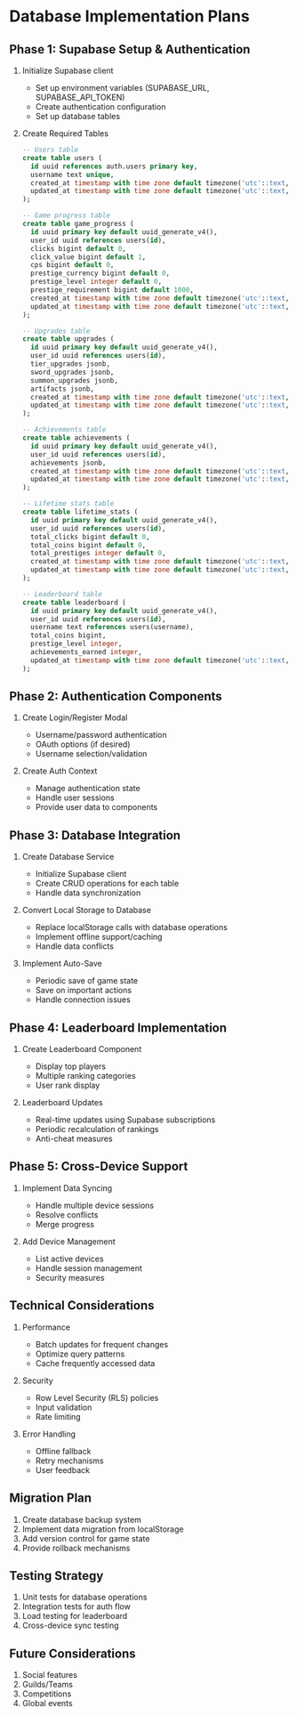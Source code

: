 # Database Implementation Plans

## Phase 1: Supabase Setup & Authentication
1. Initialize Supabase client
   - Set up environment variables (SUPABASE_URL, SUPABASE_API_TOKEN)
   - Create authentication configuration
   - Set up database tables

2. Create Required Tables
   ```sql
   -- Users table
   create table users (
     id uuid references auth.users primary key,
     username text unique,
     created_at timestamp with time zone default timezone('utc'::text, now()) not null,
     updated_at timestamp with time zone default timezone('utc'::text, now()) not null
   );

   -- Game progress table
   create table game_progress (
     id uuid primary key default uuid_generate_v4(),
     user_id uuid references users(id),
     clicks bigint default 0,
     click_value bigint default 1,
     cps bigint default 0,
     prestige_currency bigint default 0,
     prestige_level integer default 0,
     prestige_requirement bigint default 1000,
     created_at timestamp with time zone default timezone('utc'::text, now()) not null,
     updated_at timestamp with time zone default timezone('utc'::text, now()) not null
   );

   -- Upgrades table
   create table upgrades (
     id uuid primary key default uuid_generate_v4(),
     user_id uuid references users(id),
     tier_upgrades jsonb,
     sword_upgrades jsonb,
     summon_upgrades jsonb,
     artifacts jsonb,
     created_at timestamp with time zone default timezone('utc'::text, now()) not null,
     updated_at timestamp with time zone default timezone('utc'::text, now()) not null
   );

   -- Achievements table
   create table achievements (
     id uuid primary key default uuid_generate_v4(),
     user_id uuid references users(id),
     achievements jsonb,
     created_at timestamp with time zone default timezone('utc'::text, now()) not null,
     updated_at timestamp with time zone default timezone('utc'::text, now()) not null
   );

   -- Lifetime stats table
   create table lifetime_stats (
     id uuid primary key default uuid_generate_v4(),
     user_id uuid references users(id),
     total_clicks bigint default 0,
     total_coins bigint default 0,
     total_prestiges integer default 0,
     created_at timestamp with time zone default timezone('utc'::text, now()) not null,
     updated_at timestamp with time zone default timezone('utc'::text, now()) not null
   );

   -- Leaderboard table
   create table leaderboard (
     id uuid primary key default uuid_generate_v4(),
     user_id uuid references users(id),
     username text references users(username),
     total_coins bigint,
     prestige_level integer,
     achievements_earned integer,
     updated_at timestamp with time zone default timezone('utc'::text, now()) not null
   );
   ```

## Phase 2: Authentication Components
1. Create Login/Register Modal
   - Username/password authentication
   - OAuth options (if desired)
   - Username selection/validation

2. Create Auth Context
   - Manage authentication state
   - Handle user sessions
   - Provide user data to components

## Phase 3: Database Integration
1. Create Database Service
   - Initialize Supabase client
   - Create CRUD operations for each table
   - Handle data synchronization

2. Convert Local Storage to Database
   - Replace localStorage calls with database operations
   - Implement offline support/caching
   - Handle data conflicts

3. Implement Auto-Save
   - Periodic save of game state
   - Save on important actions
   - Handle connection issues

## Phase 4: Leaderboard Implementation
1. Create Leaderboard Component
   - Display top players
   - Multiple ranking categories
   - User rank display

2. Leaderboard Updates
   - Real-time updates using Supabase subscriptions
   - Periodic recalculation of rankings
   - Anti-cheat measures

## Phase 5: Cross-Device Support
1. Implement Data Syncing
   - Handle multiple device sessions
   - Resolve conflicts
   - Merge progress

2. Add Device Management
   - List active devices
   - Handle session management
   - Security measures

## Technical Considerations
1. Performance
   - Batch updates for frequent changes
   - Optimize query patterns
   - Cache frequently accessed data

2. Security
   - Row Level Security (RLS) policies
   - Input validation
   - Rate limiting

3. Error Handling
   - Offline fallback
   - Retry mechanisms
   - User feedback

## Migration Plan
1. Create database backup system
2. Implement data migration from localStorage
3. Add version control for game state
4. Provide rollback mechanisms

## Testing Strategy
1. Unit tests for database operations
2. Integration tests for auth flow
3. Load testing for leaderboard
4. Cross-device sync testing

## Future Considerations
1. Social features
2. Guilds/Teams
3. Competitions
4. Global events 